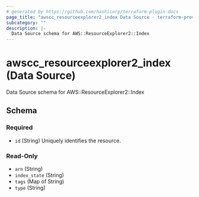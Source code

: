 ```yaml
---
# generated by https://github.com/hashicorp/terraform-plugin-docs
page_title: "awscc_resourceexplorer2_index Data Source - terraform-provider-awscc"
subcategory: ""
description: |-
  Data Source schema for AWS::ResourceExplorer2::Index
---
```


# awscc_resourceexplorer2_index (Data Source)

Data Source schema for AWS::ResourceExplorer2::Index



<!-- schema generated by tfplugindocs -->
## Schema

### Required

- `id` (String) Uniquely identifies the resource.

### Read-Only

- `arn` (String)
- `index_state` (String)
- `tags` (Map of String)
- `type` (String)
